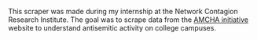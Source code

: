 This scraper was made during my internship at the Network Contagion Research Institute. The goal was to scrape data from the [AMCHA initiative]([url](https://amchainitiative.org/database-search/)) website to understand antisemitic activity on college campuses. 
